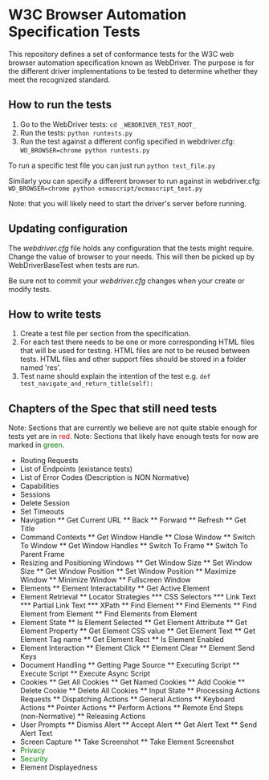 # W3C Browser Automation Specification Tests

This repository defines a set of conformance tests for the W3C web
browser automation specification known as WebDriver.  The purpose is
for the different driver implementations to be tested to determine
whether they meet the recognized standard.

## How to run the tests

1. Go to the WebDriver tests: `cd _WEBDRIVER_TEST_ROOT_`
2. Run the tests: `python runtests.py`
3. Run the test against a different config specified in webdriver.cfg:
   `WD_BROWSER=chrome python runtests.py`

To run a specific test file you can just run `python test_file.py`

Similarly you can specify a different browser to run against in webdriver.cfg:
  `WD_BROWSER=chrome python ecmascript/ecmascript_test.py`

Note: that you will likely need to start the driver's server before running.

## Updating configuration

The _webdriver.cfg_ file holds any configuration that the tests might
require.  Change the value of browser to your needs.  This will then
be picked up by WebDriverBaseTest when tests are run.

Be sure not to commit your _webdriver.cfg_ changes when your create or modify tests.

## How to write tests

1. Create a test file per section from the specification.
2. For each test there needs to be one or more corresponding HTML
   files that will be used for testing.  HTML files are not to be
   reused between tests. HTML files and other support files
   should be stored in a folder named 'res'.
3. Test name should explain the intention of the test e.g. `def
   test_navigate_and_return_title(self):`

## Chapters of the Spec that still need tests

Note: Sections that are currently we believe are not quite stable enough for tests yet are in <span style="color:red;">red</span>.
Note: Sections that likely have enough tests for now are marked in <span style="color:green;">green</span>.

* Routing Requests
* List of Endpoints (existance tests)
* List of Error Codes (Description is NON Normative)
* Capabilities
* Sessions
* Delete Session
* Set Timeouts
* Navigation
** Get Current URL
** Back
** Forward
** Refresh
** Get Title
* Command Contexts
** Get Window Handle
** Close Window
** Switch To Window
** Get Window Handles
** Switch To Frame
** Switch To Parent Frame
* Resizing and Positioning Windows
** Get Window Size
** Set Window Size
** Get Window Position 
** Set Window Position
** Maximize Window
** Minimize Window
** Fullscreen Window
* Elements
** Element Interactability
** Get Active Element
* Element Retrieval
** Locator Strategies
*** CSS Selectors
*** Link Text
*** Partial Link Text
*** XPath
** Find Element
** Find Elements
** Find Element from Element
** Find Elements from Element
* Element State
** Is Element Selected
** Get Element Attribute
** Get Element Property
** Get Element CSS value
** Get Element Text
** Get Element Tag name
** Get Element Rect
** Is Element Enabled
* Element Interaction
** Element Click
** Element Clear
** Element Send Keys
* Document Handling
** Getting Page Source
** Executing Script
** Execute Script
** Execute Async Script
* Cookies
** Get All Cookies
** Get Named Cookies
** Add Cookie 
** Delete Cookie
** Delete All Cookies
** Input State
** Processing Actions Requests
** Dispatching Actions
** General Actions
** Keyboard Actions
** Pointer Actions
** Perform Actions
** Remote End Steps (non-Normative)
** Releasing Actions</span>
* User Prompts
** Dismiss Alert
** Accept Alert
** Get Alert Text
** Send Alert Text
* Screen Capture
** Take Screenshot
** Take Element Screenshot
* <span style="color:green;">Privacy</span>
* <span style="color:green;">Security</span>
* Element Displayedness

